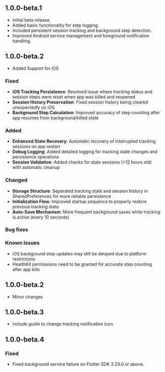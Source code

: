 ## 1.0.0-beta.1

- Initial beta release.
- Added basic functionality for step logging.
- Included persistent session tracking and background step detection.
- Improved Android service management and foreground notification handling.

## 1.0.0-beta.2

- Added Support for iOS

### Fixed

- **iOS Tracking Persistence**: Resolved issue where tracking status and session steps were reset when app was killed and reopened
- **Session History Preservation**: Fixed session history being cleared unexpectedly on iOS
- **Background Step Calculation**: Improved accuracy of step counting after app resumes from background/killed state

### Added

- **Enhanced State Recovery**: Automatic recovery of interrupted tracking sessions on app restart
- **Debug Logging**: Added detailed logging for tracking state changes and persistence operations
- **Session Validation**: Added checks for stale sessions (>12 hours old) with automatic cleanup

### Changed

- **Storage Structure**: Separated tracking state and session history in SharedPreferences for more reliable persistence
- **Initialization Flow**: Improved startup sequence to properly restore previous tracking state
- **Auto-Save Mechanism**: More frequent background saves while tracking is active (every 10 seconds)

### Bug fixes

### Known Issues

- iOS background step updates may still be delayed due to platform restrictions
- HealthKit permissions need to be granted for accurate step counting after app kills

## 1.0.0-beta.2

- Minor changes

## 1.0.0-beta.3

- include guide to change tracking notification icon

## 1.0.0-beta.4

### Fixed

- Fixed background service failure on Flutter SDK 3.29.0 or above.
    
